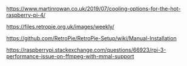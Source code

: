 https://www.martinrowan.co.uk/2019/07/cooling-options-for-the-hot-raspberry-pi-4/

https://files.retropie.org.uk/images/weekly/

https://github.com/RetroPie/RetroPie-Setup/wiki/Manual-Installation


https://raspberrypi.stackexchange.com/questions/66923/rpi-3-performance-issue-on-ffmpeg-with-mmal-support
